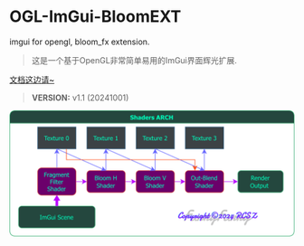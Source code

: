 # OGL-ImGui-BloomEXT
imgui for opengl, bloom_fx extension.

> 这是一个基于OpenGL非常简单易用的ImGui界面辉光扩展.

[文档这边请~](ImBloomDoc.md)

> __VERSION:__ v1.1 (20241001)

<img src="BloomArch.png"/>
